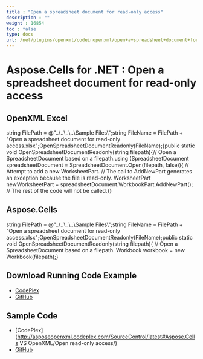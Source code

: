 ```yaml
---
title : "Open a spreadsheet document for read-only access" 
description : "" 
weight : 16854 
toc : false
type: docs
url: /net/plugins/openxml/codeinopenxml/open+a+spreadsheet+document+for+read-only+access/
---
```


# Aspose.Cells for .NET : Open a spreadsheet document for read-only access


## OpenXML Excel

string FilePath = @"..\\..\\..\\..\\Sample Files\\";string FileName = FilePath + "Open a spreadsheet document for read-only access.xlsx";OpenSpreadsheetDocumentReadonly(FileName);}public static void OpenSpreadsheetDocumentReadonly(string filepath){// Open a SpreadsheetDocument based on a filepath.using (SpreadsheetDocument spreadsheetDocument = SpreadsheetDocument.Open(filepath, false)){    // Attempt to add a new WorksheetPart.    // The call to AddNewPart generates an exception because the file is read-only.    WorksheetPart newWorksheetPart = spreadsheetDocument.WorkbookPart.AddNewPart<WorksheetPart>();    // The rest of the code will not be called.}}

## Aspose.Cells

string FilePath = @"..\\..\\..\\..\\Sample Files\\";string FileName = FilePath + "Open a spreadsheet document for read-only access.xlsx";OpenSpreadsheetDocumentReadonly(FileName);public static void OpenSpreadsheetDocumentReadonly(string filepath){  // Open a SpreadsheetDocument based on a filepath.  Workbook workbook = new Workbook(filepath);}

## Download Running Code Example

*   [CodePlex](https://asposeopenxml.codeplex.com/releases/view/616479)
*   [GitHub](https://github.com/aspose-cells/Aspose.Cells-for-.NET/releases/tag/AsposeCellsVsOpenXMLv1.1)

## Sample Code

*   [CodePlex](http://asposeopenxml.codeplex.com/SourceControl/latest#Aspose.Cells VS OpenXML/Open read-only access/)
*   [GitHub](https://github.com/aspose-cells/Aspose.Cells-for-.NET/tree/master/Plugins/Aspose.Cells%20Vs%20OpenXML%20Spreadsheets/Aspose.Cells%20VS%20OpenXML/Open%20read-only%20access)

